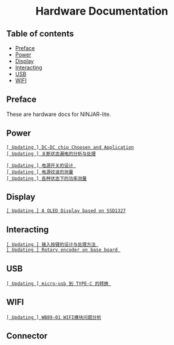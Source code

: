 # <h1 align="center">Hardware Documentation</h1>

Table of contents
----------------------

- [Preface](#preface)
- [Power](#power)
- [Display](#display)
- [Interacting](#interacting)
- [USB](#usb)
- [WIFI](#wifi)

## <h2>Preface</h2>

These are hardware docs for NINJAR-lite.

## <h2>Power</h2>
[`[ Updating ] DC-DC chip Choosen and Application`](power/dcdc.md) </br>
[`[ Updating ] 关断状态漏电的分析与处理`](power/shutdown_current.md) </br>

[`[ Updating ] 电源开关的设计 `](power/switch.md) </br>
[`[ Updating ] 电源纹波的测量`](power/ripple.md) </br>
[`[ Updating ] 各种状态下的功率测量`]() </br>

## <h2>Display</h2>
[`[ Updating ] A OLED Display based on SSD1327`](display/ssd1327.md) </br>

## <h2>Interacting</h2>
[`[ Updating ] 输入按键的设计与处理方法 `](input/keys.md) </br>
[`[ Updating ] Rotary encoder on base board `](input/rotary_encoder.md) </br>

## <h2>USB</h2>
[`[ Updating ] micro-usb 到 TYPE-C 的转换 `](usb/role_switch.md) </br>

## <h2>WIFI</h2>
[`[ Updating ] WB89-01 WIFI模块问题分析`](wifi/wb89_01_debug.md) </br>

## <h2>Connector</h2>
